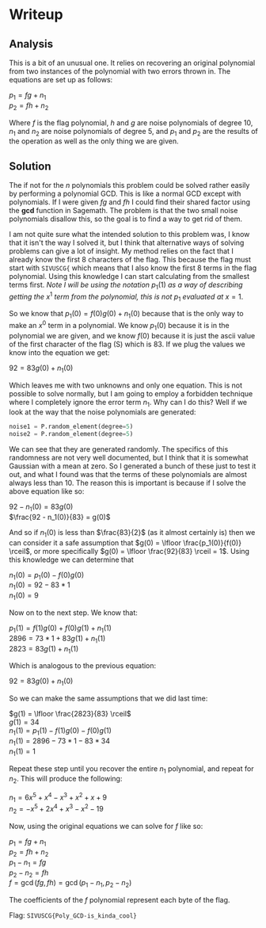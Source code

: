 # Writeup
## Analysis

This is a bit of an unusual one. It relies on recovering an original polynomial from two instances of the polynomial with two errors thrown in. The equations are set up as follows:

$p_1 = fg + n_1$<br />
$p_2 = fh + n_2$

Where $f$ is the flag polynomial, $h$ and $g$ are noise polynomials of degree 10, $n_1$ and $n_2$ are noise polynomials of degree 5, and $p_1$ and $p_2$ are the results of the operation as well as the only thing we are given.

## Solution 

The if not for the $n$ polynomials this problem could be solved rather easily by performing a polynomial GCD. This is like a normal GCD except with polynomials. If I were given $fg$ and $fh$ I could find their shared factor using the **gcd** function in Sagemath. The problem is that the two small noise polynomials disallow this, so the goal is to find a way to get rid of them.

I am not quite sure what the intended solution to this problem was, I know that it isn't the way I solved it, but I think that alternative ways of solving problems can give a lot of insight. My method relies on the fact that I already know the first 8 characters of the flag. This because the flag must start with `SIVUSCG{` which means that I also know the first 8 terms in the flag polynomial. Using this knowledge I can start calculating from the smallest terms first. *Note I will be using the notation* $p_1(1)$ *as a way of describing getting the* $x^1$ *term from the polynomial, this is not* $p_1$ *evaluated at* $x=1$.

So we know that $p_1(0) = f(0)g(0) + n_1(0)$ because that is the only way to make an $x^0$ term in a polynomial. We know $p_1(0)$ because it is in the polynomial we are given, and we know $f(0)$ because it is just the ascii value of the first character of the flag (S) which is 83. If we plug the values we know into the equation we get:

$92 = 83g(0) + n_1(0)$

Which leaves me with two unknowns and only one equation. This is not possible to solve normally, but I am going to employ a forbidden technique where I completely ignore the error term $n_1$. Why can I do this? Well if we look at the way that the noise polynomials are generated:
```python
noise1 = P.random_element(degree=5)
noise2 = P.random_element(degree=5)
```
We can see that they are generated randomly. The specifics of this randomness are not very well documented, but I think that it is somewhat Gaussian with a mean at zero. So I generated a bunch of these just to test it out, and what I found was that the terms of these polynomials are almost always less than 10. The reason this is important is because if I solve the above equation like so:

$92 - n_1(0) = 83g(0)$<br />
$\frac{92 - n_1(0)}{83} = g(0)$

And so if $n_1(0)$ is less than $\frac{83}{2}$ (as it almost certainly is) then we can consider it a safe assumption that $g(0) = \lfloor \frac{p_1(0)}{f(0)} \rceil$, or more specifically $g(0) = \lfloor \frac{92}{83} \rceil = 1$. Using this knowledge we can determine that

$n_1(0) = p_1(0) - f(0)g(0)$ <br />
$n_1(0) = 92 - 83*1$  <br />
$n_1(0) = 9$

Now on to the next step. We know that:

$p_1(1) = f(1)g(0) + f(0)g(1) + n_1(1)$ <br />
$2896 = 73*1 + 83g(1) + n_1(1)$ <br />
$2823 = 83g(1) + n_1(1)$

Which is analogous to the previous equation:

$92 = 83g(0) + n_1(0)$

So we can make the same assumptions that we did last time: 

$g(1) = \lfloor \frac{2823}{83} \rceil$ <br />
$g(1) = 34$<br />
$n_1(1) = p_1(1) - f(1)g(0) - f(0)g(1)$<br />
$`n_1(1) = 2896 - 73*1 - 83*34`$<br />
$n_1(1) = 1$

Repeat these step until you recover the entire $n_1$ polynomial, and repeat for $n_2$. This will produce the following:

$n_1 = 6x^5 + x^4 - x^3 + x^2 + x + 9$ <br />
$n_2 = -x^5 + 2x^4 + x^3 - x^2 - 19$

Now, using the original equations we can solve for $f$ like so:

$p_1 = fg + n_1$<br />
$p_2 = fh + n_2$<br />
$p_1 - n_1 = fg$<br />
$p_2 - n_2 = fh$<br />
$f = \gcd(fg,fh) = \gcd(p_1 - n_1,p_2 - n_2)$

The coefficients of the $f$ polynomial represent each byte of the flag.

Flag: `SIVUSCG{Poly_GCD-is_kinda_cool}`
